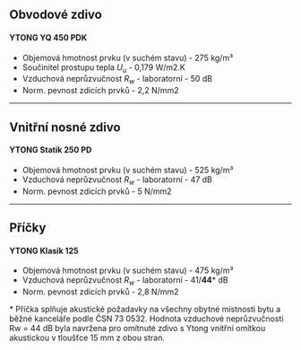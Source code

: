 ## Obvodové zdivo
#### YTONG YQ 450 PDK
- Objemová hmotnost prvku (v suchém stavu) - 275 kg/m³
- Součinitel prostupu tepla $U_u$ - 0,179 W/m2.K
- Vzduchová neprůzvučnost $R_w$ - laboratorní - 50 dB
- Norm. pevnost zdicích prvků - 2,2 N/mm2
---
## Vnitřní nosné zdivo
#### YTONG Statik 250 PD
- Objemová hmotnost prvku (v suchém stavu) - 525 kg/m³
- Vzduchová neprůzvučnost $R_w$ - laboratorní - 47 dB
- Norm. pevnost zdicích prvků - 5 N/mm2

---
## Příčky
#### YTONG Klasik 125
- Objemová hmotnost prvku (v suchém stavu) - 475 kg/m³
- Vzduchová neprůzvučnost $R_w$ - laboratorní - 41/**44*** dB
- Norm. pevnost zdicích prvků - 2,8 N/mm2

\*   Příčka splňuje akustické požadavky na všechny obytné místnosti bytu a běžné kanceláře podle ČSN 73 0532. Hodnota vzduchové neprůzvučnosti Rw = 44 dB byla navržena pro omítnuté zdivo s Ytong vnitřní omítkou akustickou v tloušťce 15 mm z obou stran.